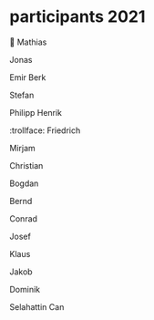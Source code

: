 # participants 2021

:snail: Mathias

Jonas

Emir Berk

Stefan

Philipp Henrik

:trollface: Friedrich

Mirjam

Christian

Bogdan

Bernd

Conrad

Josef

Klaus

Jakob

Dominik

Selahattin Can